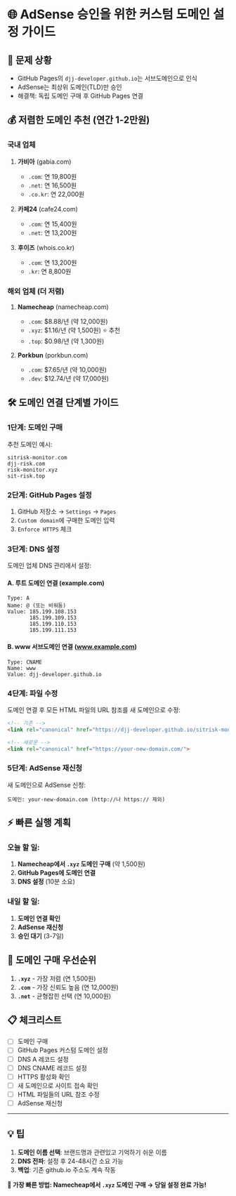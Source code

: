 # 🌐 AdSense 승인을 위한 커스텀 도메인 설정 가이드

## 🎯 문제 상황
- GitHub Pages의 `djj-developer.github.io`는 서브도메인으로 인식
- AdSense는 최상위 도메인(TLD)만 승인
- 해결책: 독립 도메인 구매 후 GitHub Pages 연결

## 💰 저렴한 도메인 추천 (연간 1-2만원)

### **국내 업체**
1. **가비아** (gabia.com)
   - `.com`: 연 19,800원
   - `.net`: 연 16,500원
   - `.co.kr`: 연 22,000원

2. **카페24** (cafe24.com)
   - `.com`: 연 15,400원
   - `.net`: 연 13,200원

3. **후이즈** (whois.co.kr)
   - `.com`: 연 13,200원
   - `.kr`: 연 8,800원

### **해외 업체 (더 저렴)**
1. **Namecheap** (namecheap.com)
   - `.com`: $8.88/년 (약 12,000원)
   - `.xyz`: $1.16/년 (약 1,500원) ⭐ 추천
   - `.top`: $0.98/년 (약 1,300원)

2. **Porkbun** (porkbun.com)
   - `.com`: $7.65/년 (약 10,000원)
   - `.dev`: $12.74/년 (약 17,000원)

## 🛠️ 도메인 연결 단계별 가이드

### **1단계: 도메인 구매**
추천 도메인 예시:
```
sitrisk-monitor.com
djj-risk.com  
risk-monitor.xyz
sit-risk.top
```

### **2단계: GitHub Pages 설정**
1. GitHub 저장소 → `Settings` → `Pages`
2. `Custom domain`에 구매한 도메인 입력
3. `Enforce HTTPS` 체크

### **3단계: DNS 설정**
도메인 업체 DNS 관리에서 설정:

#### A. 루트 도메인 연결 (example.com)
```
Type: A
Name: @ (또는 비워둠)
Value: 185.199.108.153
       185.199.109.153
       185.199.110.153
       185.199.111.153
```

#### B. www 서브도메인 연결 (www.example.com)
```
Type: CNAME
Name: www
Value: djj-developer.github.io
```

### **4단계: 파일 수정**
도메인 연결 후 모든 HTML 파일의 URL 참조를 새 도메인으로 수정:

```html
<!-- 기존 -->
<link rel="canonical" href="https://djj-developer.github.io/sitrisk-monitor/">

<!-- 새로운 -->
<link rel="canonical" href="https://your-new-domain.com/">
```

### **5단계: AdSense 재신청**
새 도메인으로 AdSense 신청:
```
도메인: your-new-domain.com (http://나 https:// 제외)
```

## ⚡ 빠른 실행 계획

### **오늘 할 일:**
1. **Namecheap에서 `.xyz` 도메인 구매** (약 1,500원)
2. **GitHub Pages에 도메인 연결**
3. **DNS 설정** (10분 소요)

### **내일 할 일:**
1. **도메인 연결 확인**
2. **AdSense 재신청**
3. **승인 대기** (3-7일)

## 🎯 도메인 구매 우선순위

1. **`.xyz`** - 가장 저렴 (연 1,500원)
2. **`.com`** - 가장 신뢰도 높음 (연 12,000원)
3. **`.net`** - 균형잡힌 선택 (연 10,000원)

## 📋 체크리스트

- [ ] 도메인 구매
- [ ] GitHub Pages 커스텀 도메인 설정
- [ ] DNS A 레코드 설정
- [ ] DNS CNAME 레코드 설정
- [ ] HTTPS 활성화 확인
- [ ] 새 도메인으로 사이트 접속 확인
- [ ] HTML 파일들의 URL 참조 수정
- [ ] AdSense 재신청

---

## 💡 팁

1. **도메인 이름 선택**: 브랜드명과 관련있고 기억하기 쉬운 이름
2. **DNS 전파**: 설정 후 24-48시간 소요 가능
3. **백업**: 기존 github.io 주소도 계속 작동

**🚀 가장 빠른 방법: Namecheap에서 `.xyz` 도메인 구매 → 당일 설정 완료 가능!** 
